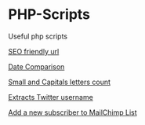 # PHP-Scripts
Useful php scripts

<a href="https://github.com/georgioupanayiotis/PHP-Scripts/blob/master/date-comparison.php">SEO friendly url</a>

<a href="https://github.com/georgioupanayiotis/PHP-Scripts/blob/master/date-comparison.php">Date Comparison</a>

<a href="https://github.com/georgioupanayiotis/PHP-Scripts/blob/master/small-capital-letter-count.php">Small and Capitals letters count</a>

<a href="https://github.com/georgioupanayiotis/PHP-Scripts/blob/master/get_twitter_id_from_url.php">Extracts Twitter username</a>

<a href="https://github.com/georgioupanayiotis/PHP-Scripts/blob/master/mailchimp_subscribe.php">Add a new subscriber to MailChimp List</a>
